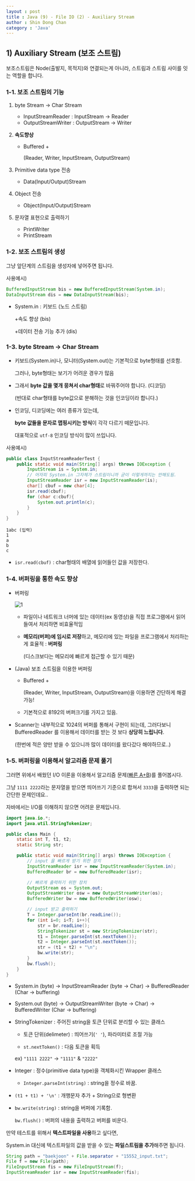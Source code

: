 ```yaml
---
layout : post
title : Java (9) - File IO (2) - Auxiliary Stream
author : Shin Dong Chan
category : 'Java'
---
```


## 1) Auxiliary Stream (보조 스트림)

보조스트림은 Node(출발지, 목적지)와 연결되는게 아니라, 스트림과 스트림 사이를 잇는 역할을 합니다.



### 1-1. 보조 스트림의 기능

1. byte Stream -> Char Stream

   * InputStreamReader : InputStream -> Reader
   * OutputStreamWriter : OutputStream -> Writer

2. **속도향상**

   * Buffered +

     (Reader, Writer, InputStream, OutputStream)

3. Primitive data type 전송

   * Data(Input/Output)Stream

4. Object 전송

   * Object(Input/Output)Stream

5. 문자열 표현으로 출력하기

   * PrintWriter
   * PrintStream



### 1-2. 보조 스트림의 생성

그냥 앞단계의 스트림을 생성자에 넣어주면 됩니다.

사용예시)

```java
BufferedInputStream bis = new BufferedInputStream(System.in);
DataInputStream dis = new DataInputStream(bis);
```

* System.in : 키보드 (노드 스트림)

  +속도 향상 (bis)

  +데이터 전송 기능 추가 (dis)



### 1-3. byte Stream -> Char Stream

* 키보드(System.in)나, 모니터(System.out)는 기본적으로 byte형태를 선호함.

  그러나, byte형태는 보기가 어려운 경우가 많음

* 그래서 **byte 값을 몇개 뭉쳐서 char형태**로 바꿔주어야 합니다. (디코딩)

  (반대로 char형태를 byte값으로 분해하는 것을 인코딩이라 합니다.)

* 인코딩, 디코딩에는 여러 종류가 있는데,

  **byte 값들을 문자로 맵핑시키는 방식**이 각각 다르기 떼문입니다.

  대표적으로 `utf-8` 인코딩 방식이 많이 쓰입니다.

사용예시)

```java
public class InputStreamReaderTest {
    public static void main(String[] args) throws IOException {
        InputStream is = System.in; 
        // 어자피 System.in 그자체가 스트림이니까 굳이 이렇게까지는 안해도됨.
        InputStreamReader isr = new InputStreamReader(is);
        char[] cbuf = new char[4];
        isr.read(cbuf);
        for (char c:cbuf){
            System.out.println(c);
        }
    }
}
```

```
1abc (입력)
1
a
b
c
```

* `isr.read(cbuf)` : char형태의 배열에 읽어들인 값을 저장한다.



### 1-4.  버퍼링을 통한 속도 향상

* 버퍼링

  ![1](C:\Users\Owner\Desktop\1.PNG)

  * 파일이나 네트워크 너머에 있는 데이터(ex 동영상)을 직접 프로그램에서 읽어들여서 처리하면 비효율적임

  * **메모리(버퍼)에 임시로 저장**하고, 메모리에 있는 파일을 프로그램에서 처리하는게 효율적 : **버퍼링**

    (디스크보다는 메모리에 빠르게 접근할 수 있기 때문)

* (Java) 보조 스트림을 이용한 버퍼링

  * Buffered +

    (Reader, Writer, InputStream, OutputStream)을 이용하면 간단하게 해결가능!

  * 기본적으로 8192의 버퍼크기를 가지고 있음.

* Scanner는 내부적으로 1024의 버퍼를 통해서 구현이 되는데, 그러다보니 BufferedReader 를 이용해서 데이터를 받는 것 보다 **상당히 느립니다**.

  (한번에 적은 양만 받을 수 있으니까 많이 데이터를 왔다갔다 해야하므로..)



### 1-5. 버퍼링을 이용해서 알고리즘 문제 풀기

그러면 위에서 배웠던 I/O 이론을 이용해서 알고리즘 문제([빠른 A+B](<https://www.acmicpc.net/problem/15552>))를 풀어봅시다.

그냥 `1111 2222`라는 문자열을 받으면 띄어쓰기 기준으로 합쳐서 `3333`을 출력하면 되는 간단한 문제인데요.. 

자바에서는 I/O를 이해하지 않으면 어려운 문제입니다.

```java
import java.io.*;
import java.util.StringTokenizer;

public class Main {
    static int T, t1, t2;
    static String str;

    public static void main(String[] args) throws IOException {
        // input 을 빠르게 받기 위한 장치
        InputStreamReader isr = new InputStreamReader(System.in);
        BufferedReader br = new BufferedReader(isr);

        // 빠르게 출력하기 위한 장치
        OutputStream os = System.out;
        OutputStreamWriter osw = new OutputStreamWriter(os);
        BufferedWriter bw = new BufferedWriter(osw);

        // input 받고 출력하기
        T = Integer.parseInt(br.readLine());
        for (int i=0; i<T; i++){
            str = br.readLine();
            StringTokenizer st = new StringTokenizer(str);
            t1 = Integer.parseInt(st.nextToken());
            t2 = Integer.parseInt(st.nextToken());
            str = (t1 + t2) + "\n";
            bw.write(str);
        }
        bw.flush();
    }
}

```

* System.in (byte) -> InputStreamReader (byte -> Char) -> BufferedReader (Char -> buffering)

* System.out (byte) -> OutputStreamWriter (byte -> Char) -> BufferedWriter (Char -> buffering)

* StringTokenizer : 주어진 string을 토큰 단위로 분리할 수 있는 클래스

  * 토큰 단위(delimeter) : 띄어쓰기(`' '`), 파라미터로 조절 가능

  *  `st.nextToken()` : 다음 토큰을 획득

    ex) `"1111 2222"` -> `"1111"` & `"2222"`

* Integer : 정수(primitive data type)을 객체화시킨 Wrapper 클래스

  * `Integer.parseInt(string)` : string을 정수로 바꿈.

* `(t1 + t1) + '\n'` : 개행문자 추가 + String으로 형변환

* `bw.write(string)` : string을 버퍼에 기록함.

  `bw.flush()` : 버퍼의 내용을 출력하고 버퍼를 비운다.



만약 테스트를 위해서 **텍스트파일을 사용**하고 싶다면,

System.in 대신에 텍스트파일의 값을 받을 수 있는 **파일스트림을 추가**해주면 됩니다.

```java
String path = "baekjoon" + File.separator + "15552_input.txt";
File f = new File(path);
FileInputStream fis = new FileInputStream(f);
InputStreamReader isr = new InputStreamReader(fis);
```

